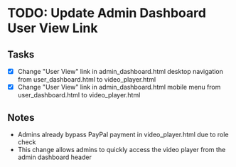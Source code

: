 # TODO: Update Admin Dashboard User View Link

## Tasks
- [x] Change "User View" link in admin_dashboard.html desktop navigation from user_dashboard.html to video_player.html
- [x] Change "User View" link in admin_dashboard.html mobile menu from user_dashboard.html to video_player.html

## Notes
- Admins already bypass PayPal payment in video_player.html due to role check
- This change allows admins to quickly access the video player from the admin dashboard header
